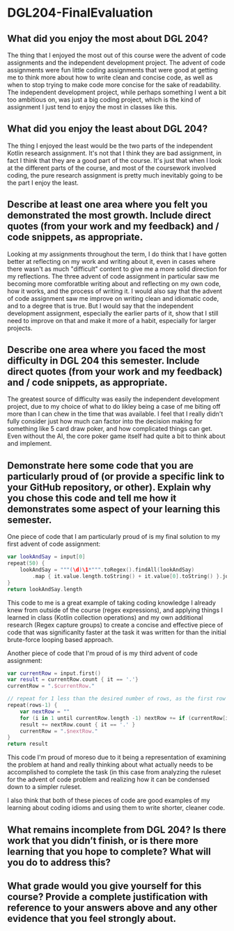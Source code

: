 # DGL204-FinalEvaluation

## What did you enjoy the most about DGL 204?
The thing that I enjoyed the most out of this course were the advent of code assignments and the independent development project. The advent of code assignments were fun little coding assignments that were good at getting me to think more about how to write clean and concise code, as well as when to stop trying to make code more concise for the sake of readability. The independent development project, while perhaps something I went a bit too ambitious on, was just a big coding project, which is the kind of assignment I just tend to enjoy the most in classes like this.

## What did you enjoy the least about DGL 204?
The thing I enjoyed the least would be the two parts of the independent Kotlin research assignment. It's not that I think they are bad assignment, in fact I think that they are a good part of the course. It's just that when I look at the different parts of the course, and most of the coursework involved coding, the pure research assignment is pretty much inevitably going to be the part I enjoy the least.

## Describe at least one area where you felt you demonstrated the most growth. Include direct quotes (from your work and my feedback) and / code snippets, as appropriate.
Looking at my assignments throughout the term, I do think that I have gotten better at reflecting on my work and writing about it, even in cases where there wasn't as much "difficult" content to give me a more solid direction for my reflections. The three advent of code assignment in particular saw me becoming more comforatble writing about and reflecting on my own code, how it works, and the process of writing it. I would also say that the advent of code assignment saw me improve on writing clean and idiomatic code, and to a degree that is true. But I would say that the independent development assignment, especially the earlier parts of it, show that I still need to improve on that and make it more of a habit, especially for larger projects.

## Describe one area where you faced the most difficulty in DGL 204 this semester. Include direct quotes (from your work and my feedback) and / code snippets, as appropriate.
The greatest source of difficulty was easily the independent development project, due to my choice of what to do likley being a case of me biting off more than I can chew in the time that was available. I feel that I really didn't fully consider just how much can factor into the decision making for something like 5 card draw poker, and how complicated things can get. Even without the AI, the core poker game itself had quite a bit to think about and implement.

## Demonstrate here some code that you are particularly proud of (or provide a specific link to your GitHub repository, or other). Explain why you chose this code and tell me how it demonstrates some aspect of your learning this semester.
One piece of code that I am particularly proud of is my final solution to my first advent of code assignment:
```kotlin
var lookAndSay = input[0]
repeat(50) {
    lookAndSay = """(\d)\1*""".toRegex().findAll(lookAndSay)
        .map { it.value.length.toString() + it.value[0].toString() }.joinToString("")
}
return lookAndSay.length
```
This code to me is a great example of taking coding knowledge I already knew from outside of the course (regex expressions), and applying things I learned in class (Kotlin collection operations) and my own additional research (Regex capture groups) to create a concise and effective piece of code that was significanlty faster at the task it was written for than the initial brute-force looping based approach.

Another piece of code that I'm proud of is my third advent of code assignment:
```kotlin
var currentRow = input.first()
var result = currentRow.count { it == '.'}
currentRow = ".$currentRow."

// repeat for 1 less than the desired number of rows, as the first row is provided
repeat(rows-1) {
    var nextRow = ""
    for (i in 1 until currentRow.length -1) nextRow += if (currentRow[i-1] == currentRow[i+1]) "." else "^"
    result += nextRow.count { it == '.' }
    currentRow = ".$nextRow."
}
return result
```
This code I'm proud of moreso due to it being a representation of examining the problem at hand and really thinking about what actually needs to be accomplished to complete the task (in this case from analyzing the ruleset for the advent of code problem and realizing how it can be condensed down to a simpler ruleset.

I also think that both of these pieces of code are good examples of my learning about coding idioms and using them to write shorter, cleaner code.

## What remains incomplete from DGL 204? Is there work that you didn’t finish, or is there more learning that you hope to complete? What will you do to address this?

## What grade would you give yourself for this course? Provide a complete justification with reference to your answers above and any other evidence that you feel strongly about.

